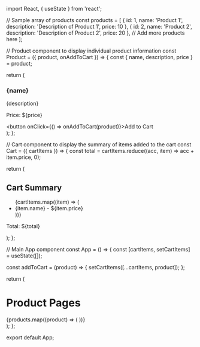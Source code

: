 import React, { useState } from 'react';

// Sample array of products
const products = [
  { id: 1, name: 'Product 1', description: 'Description of Product 1', price: 10 },
  { id: 2, name: 'Product 2', description: 'Description of Product 2', price: 20 },
  // Add more products here
];

// Product component to display individual product information
const Product = ({ product, onAddToCart }) => {
  const { name, description, price } = product;

  return (
    <div>
      <h3>{name}</h3>
      <p>{description}</p>
      <p>Price: ${price}</p>
      <button onClick={() => onAddToCart(product)}>Add to Cart</button>
    </div>
  );
};

// Cart component to display the summary of items added to the cart
const Cart = ({ cartItems }) => {
  const total = cartItems.reduce((acc, item) => acc + item.price, 0);

  return (
    <div>
      <h2>Cart Summary</h2>
      <ul>
        {cartItems.map((item) => (
          <li key={item.id}>{item.name} - ${item.price}</li>
        ))}
      </ul>
      <p>Total: ${total}</p>
    </div>
  );
};

// Main App component
const App = () => {
  const [cartItems, setCartItems] = useState([]);

  const addToCart = (product) => {
    setCartItems([...cartItems, product]);
  };

  return (
    <div>
      <h1>Product Pages</h1>
      <div>
        {products.map((product) => (
          <Product key={product.id} product={product} onAddToCart={addToCart} />
        ))}
      </div>
      <Cart cartItems={cartItems} />
    </div>
  );
};

export default App;
